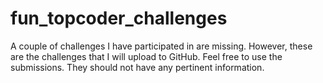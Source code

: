 # fun_topcoder_challenges
A couple of challenges I have participated in are missing.  However, these are the challenges that I will upload to GitHub.  Feel free to use the submissions.  They should not have any pertinent information. 
